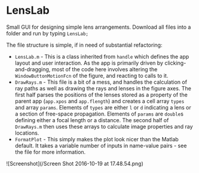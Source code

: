 # LensLab
Small GUI for designing simple lens arrangements. Download all files into a folder and run by typing `LensLab;`

The file structure is simple, if in need of substantial refactoring:
- `LensLab.m` - This is a class inherited from `handle` which defines the app layout and user interaction. As the app is primarily driven by clicking-and-dragging, most of the code here involves altering the `WindowButtonMotionFcn` of the figure, and reacting to calls to it.
- `DrawRays.m` - This file is a bit of a mess, and handles the calculation of ray paths as well as drawing the rays and lenses in the figure axes. The first half parses the positions of the lenses stored as a property of the parent app (`app.xpos` and `app.flength`) and creates a cell array `types` and array `params`. Elements of `types` are either `l` or `d` indicating a lens or a section of free-space propagation. Elements of `params` are `double`s defining either a focal length or a distance. The second half of `DrawRays.m` then uses these arrays to calculate image properties and ray locations.
- `FormatPlot` - This simply makes the plot look nicer than the Matlab default. It takes a variable number of inputs in name-value pairs - see the file for more information.

![Screenshot](/Screen Shot 2016-10-19 at 17.48.54.png)
